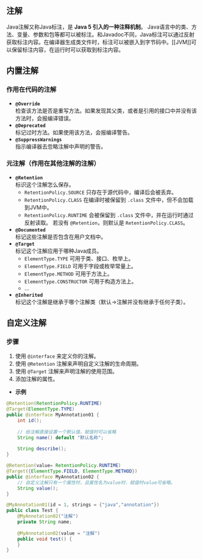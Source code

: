 ## 注解
Java注解又称Java标注，是 **Java 5 引入的一种注释机制**。
Java语言中的类、方法、变量、参数和包等都可以被标注。和Javadoc不同，Java标注可以通过反射获取标注内容。在编译器生成类文件时，标注可以被嵌入到字节码中。[[JVM]]可以保留标注内容，在运行时可以获取到标注内容。

## 内置注解
### 作用在代码的注解
- **`@Override`**  
	检查该方法是否是重写方法。如果发现其父类，或者是引用的接口中并没有该方法时，会报编译错误。
- **`@Deprecated`**  
	标记过时方法。如果使用该方法，会报编译警告。
- **`@SuppressWarnings`**  
	指示编译器去忽略注解中声明的警告。
### 元注解（作用在其他注解的注解）
- **`@Retention`**  
	标识这个注解怎么保存。
	- `RetentionPolicy.SOURCE` 只存在于源代码中，编译后会被丢弃。
	- `RetentionPolicy.CLASS` 在编译时被保留到 `.class` 文件中，但不会加载到JVM中。
	- `RetentionPolicy.RUNTIME` 会被保留到 `.class` 文件中，并在运行时通过反射读取。
	若没有 `@Retention`，则默认是 `RetentionPolicy.CLASS`。
- **`@Documented`**  
	标记这些注解是否包含在用户文档中。
- **`@Target`**  
	标记这个注解应用于哪种Java成员。
	- `ElementType.TYPE` 可用于类、接口、枚举上。
	- `ElementType.FIELD` 可用于字段或枚举常量上。
	- `ElementType.METHOD` 可用于方法上。
	- `ElementType.CONSTRUCTOR` 可用于构造方法上。
	- ...
- **`@Inherited`**  
	标记这个注解是继承于哪个注解类（默认->注解并没有继承于任何子类）。

## 自定义注解
### 步骤
1. 使用 `@interface` 来定义你的注解。
2. 使用 `@Retention` 注解来声明自定义注解的生命周期。
3. 使用 `@Target` 注解来声明注解的使用范围。
4. 添加注解的属性。
- **示例**
```java
@Retention(RetentionPolicy.RUNTIME)
@Target(ElementType.TYPE)
public @interface MyAnnotation01 { 
	int id();
	
    // 给注解直接设置一个默认值，赋值时可以省略
	String name() default "默认名称";
	
    String describe();
}

@Retention(value= RetentionPolicy.RUNTIME)
@Target({ElementType.FIELD, ElementType.METHOD})
public @interface MyAnnotation02 {  
    // 自定义注解只有一个属性时，且属性名为value时，赋值时value可省略。  
    String value();  
}

@MyAnnotation01(id = 1, strings = {"java","annotation"})  
public class Test {  
    @MyAnnotation02("注解")  
    private String name;  
    
    @MyAnnotation02(value = "注解")  
    public void test() {
    }
}
```